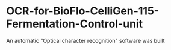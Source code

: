 # OCR-for-BioFlo-CelliGen-115-Fermentation-Control-unit
An automatic "Optical character recognition" software was built
